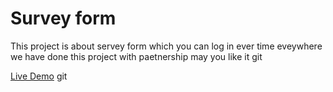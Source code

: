 # Survey form

This project is about servey form which you can log in ever time eveywhere  we have done this project with paetnership may you like it git 

[Live Demo](https://behishta-nazari.github.io/microverse/)
git